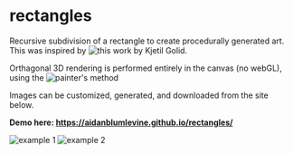 # rectangles

Recursive subdivision of a rectangle to create procedurally generated art. This was inspired by ![this](https://generated.space/sketch/ballots-client/) work by Kjetil Golid.

Orthagonal 3D rendering is performed entirely in the canvas (no webGL), using the ![painter's method](https://en.wikipedia.org/wiki/Painter%27s_algorithm)

Images can be customized, generated, and downloaded from the site below.

**Demo here: https://aidanblumlevine.github.io/rectangles/**

![example 1](https://aidanblumlevine.github.io/rectangles/blob/master/rectangle_1549539910.png)
![example 2](https://aidanblumlevine.github.io/rectangles/blob/master/rectangle_748904660.png)